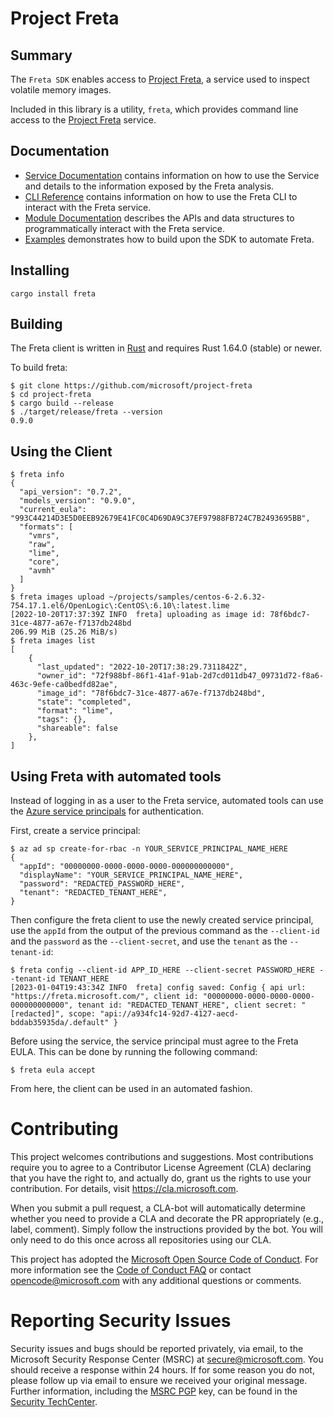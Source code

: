 # Project Freta

## Summary

The `Freta SDK` enables access to [Project Freta](https://freta.microsoft.com), a service used to inspect volatile memory images.

Included in this library is a utility, `freta`, which provides command line access to the [Project Freta](https://freta.microsoft.com) service.

## Documentation

* [Service Documentation](https://learn.microsoft.com/en-us/security/research/project-freta/) contains information on how to use the Service and details to the information exposed by the Freta analysis.
* [CLI Reference](https://learn.microsoft.com/en-us/security/research/project-freta/api/cli-reference) contains information on how to use the Freta CLI to interact with the Freta service.
* [Module Documentation](https://docs.rs/freta/latest) describes the APIs and data structures  to programmatically interact with the Freta service.
* [Examples](https://github.com/microsoft/project-freta/tree/main/examples) demonstrates how to build upon the SDK to automate Freta.

## Installing

```
cargo install freta
```

## Building

The Freta client is written in [Rust](https://www.rust-lang.org/) and requires Rust 1.64.0 (stable) or newer.

To build freta:

```
$ git clone https://github.com/microsoft/project-freta
$ cd project-freta
$ cargo build --release
$ ./target/release/freta --version
0.9.0
```

## Using the Client

```
$ freta info
{
  "api_version": "0.7.2",
  "models_version": "0.9.0",
  "current_eula": "993C44214D3E5D0EEB92679E41FC0C4D69DA9C37EF97988FB724C7B2493695BB",
  "formats": [
    "vmrs",
    "raw",
    "lime",
    "core",
    "avmh"
  ]
}
$ freta images upload ~/projects/samples/centos-6-2.6.32-754.17.1.el6/OpenLogic\:CentOS\:6.10\:latest.lime
[2022-10-20T17:37:39Z INFO  freta] uploading as image id: 78f6bdc7-31ce-4877-a67e-f7137db248bd
206.99 MiB (25.26 MiB/s)
$ freta images list
[
    {
      "last_updated": "2022-10-20T17:38:29.7311842Z",
      "owner_id": "72f988bf-86f1-41af-91ab-2d7cd011db47_09731d72-f8a6-463c-9efe-ca0bedfd82ae",
      "image_id": "78f6bdc7-31ce-4877-a67e-f7137db248bd",
      "state": "completed",
      "format": "lime",
      "tags": {},
      "shareable": false
    },    
]
```

## Using Freta with automated tools

Instead of logging in as a user to the Freta service, automated tools can use the [Azure service principals](https://learn.microsoft.com/en-us/cli/azure/create-an-azure-service-principal-azure-cli) for authentication.

First, create a service principal:
```
$ az ad sp create-for-rbac -n YOUR_SERVICE_PRINCIPAL_NAME_HERE
{
  "appId": "00000000-0000-0000-0000-000000000000",
  "displayName": "YOUR_SERVICE_PRINCIPAL_NAME_HERE",
  "password": "REDACTED_PASSWORD_HERE",
  "tenant": "REDACTED_TENANT_HERE",
}
```

Then configure the freta client to use the newly created service principal, use the `appId` from the output of the previous command as the `--client-id` and the `password` as the `--client-secret`, and use the `tenant` as the `--tenant-id`:
```
$ freta config --client-id APP_ID_HERE --client-secret PASSWORD_HERE --tenant-id TENANT_HERE
[2023-01-04T19:43:34Z INFO  freta] config saved: Config { api url: "https://freta.microsoft.com/", client id: "00000000-0000-0000-0000-000000000000", tenant id: "REDACTED_TENANT_HERE", client secret: "[redacted]", scope: "api://a934fc14-92d7-4127-aecd-bddab35935da/.default" }
```

Before using the service, the service principal must agree to the Freta EULA. This can be done by running the following command:
```
$ freta eula accept
```

From here, the client can be used in an automated fashion.

# Contributing

This project welcomes contributions and suggestions. Most contributions require you to
agree to a Contributor License Agreement (CLA) declaring that you have the right to,
and actually do, grant us the rights to use your contribution. For details, visit
https://cla.microsoft.com.

When you submit a pull request, a CLA-bot will automatically determine whether you need
to provide a CLA and decorate the PR appropriately (e.g., label, comment). Simply follow the
instructions provided by the bot. You will only need to do this once across all repositories using our CLA.

This project has adopted the [Microsoft Open Source Code of Conduct](https://opensource.microsoft.com/codeofconduct/).
For more information see the [Code of Conduct FAQ](https://opensource.microsoft.com/codeofconduct/faq/)
or contact [opencode@microsoft.com](mailto:opencode@microsoft.com) with any additional questions or comments.

# Reporting Security Issues

Security issues and bugs should be reported privately, via email, to the Microsoft Security
Response Center (MSRC) at [secure@microsoft.com](mailto:secure@microsoft.com). You should
receive a response within 24 hours. If for some reason you do not, please follow up via
email to ensure we received your original message. Further information, including the
[MSRC PGP](https://technet.microsoft.com/en-us/security/dn606155) key, can be found in
the [Security TechCenter](https://technet.microsoft.com/en-us/security/default).
